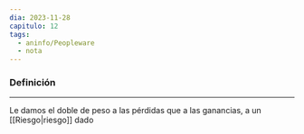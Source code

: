 ```yaml
---
dia: 2023-11-28
capitulo: 12
tags:
  - aninfo/Peopleware
  - nota
---
```

### Definición
---
Le damos el doble de peso a las pérdidas que a las ganancias, a un [[Riesgo|riesgo]] dado